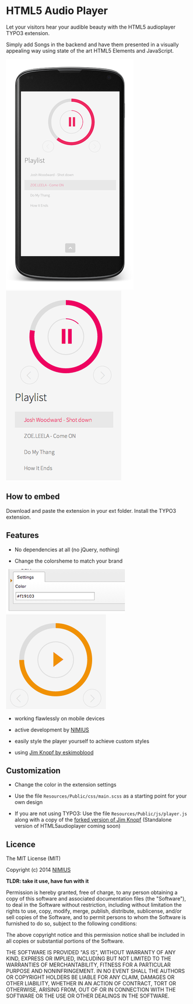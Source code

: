 HTML5 Audio Player
==================

Let your visitors hear your audible beauty with the HTML5 audioplayer TYPO3 extension.

Simply add Songs in the backend and have them presented in a visually appealing way using state of the art HTML5 Elements and JavaScript.

![screen mobile](README_files/screen_mobile.png)
![screen destop](README_files/screen1.png)

How to embed
------------
Download and paste the extension in your ext folder. Install the TYPO3 extension.

Features
--------

- No dependencies at all (no jQuery, nothing)

- Change the colorsheme to match your brand

![change the color in the extension settings](README_files/color_backend.png) ![see your color in the frontend](README_files/color_frontend.png)

- working flawlessly on mobile devices

- active development by [NIMIUS](http://nimius.net)

- easily style the player yourself to achieve custom styles

- using [Jim Knopf by eskimoblood](https://github.com/eskimoblood/jim-knopf)

Customization
-------------

- Change the color in the extension settings

- Use the file `Resources/Public/css/main.scss` as a starting point for your own design

- If you are not using TYPO3: Use the file `Resources/Public/js/player.js` along with a copy of the [forked version of Jim Knopf](https://github.com/thephpjo/jim-knopf) (Standalone version of HTML5audioplayer coming soon)

Licence
-------

The MIT License (MIT)

Copyright (c) 2014 [NIMIUS](http://nimius.net)

__TLDR: take it use, have fun with it__

Permission is hereby granted, free of charge, to any person obtaining a copy
of this software and associated documentation files (the "Software"), to deal
in the Software without restriction, including without limitation the rights
to use, copy, modify, merge, publish, distribute, sublicense, and/or sell
copies of the Software, and to permit persons to whom the Software is
furnished to do so, subject to the following conditions:

The above copyright notice and this permission notice shall be included in
all copies or substantial portions of the Software.

THE SOFTWARE IS PROVIDED "AS IS", WITHOUT WARRANTY OF ANY KIND, EXPRESS OR
IMPLIED, INCLUDING BUT NOT LIMITED TO THE WARRANTIES OF MERCHANTABILITY,
FITNESS FOR A PARTICULAR PURPOSE AND NONINFRINGEMENT. IN NO EVENT SHALL THE
AUTHORS OR COPYRIGHT HOLDERS BE LIABLE FOR ANY CLAIM, DAMAGES OR OTHER
LIABILITY, WHETHER IN AN ACTION OF CONTRACT, TORT OR OTHERWISE, ARISING FROM,
OUT OF OR IN CONNECTION WITH THE SOFTWARE OR THE USE OR OTHER DEALINGS IN
THE SOFTWARE.